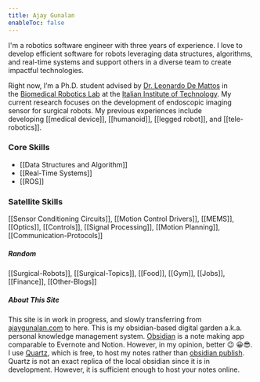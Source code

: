 ```yaml
---
title: Ajay Gunalan
enableToc: false
---
```


I'm a robotics software engineer with three years of experience. I love to develop efficient software for robots leveraging data structures, algorithms, and real-time systems and support others in a diverse team to create impactful technologies. 

Right now, I’m a Ph.D. student advised by [Dr. Leonardo De Mattos](https://www.iit.it/people/leonardo-demattos) in the [Biomedical Robotics Lab](https://advr.iit.it/index.php/research/biomedical-robotics) at the [Italian Institute of Technology](https://iit.it/). My current research focuses on the development of endoscopic imaging sensor for surgical robots. My previous experiences include developing [[medical device]], [[humanoid]], [[legged robot]], and [[tele-robotics]].

### Core Skills
- [[Data Structures and Algorithm]]
- [[Real-Time Systems]]
- [[ROS]]

### Satellite Skills
[[Sensor Conditioning Circuits]], [[Motion Control Drivers]], [[MEMS]], [[Optics]], [[Controls]], [[Signal Processing]], [[Motion Planning]], [[Communication-Protocols]]

##### Random 
[[Surgical-Robots]], [[Surgical-Topics]], [[Food]], [[Gym]], [[Jobs]], [[Finance]], [[Other-Blogs]]

##### About This Site
This site is in work in progress, and slowly transferring from [ajaygunalan.com](https://ajaygunalan.com/) to here. This is my obsidian-based digital garden a.k.a. personal knowledge management system.  [Obsidian](https://obsidian.md/) is a note making app comparable to Evernote and Notion. However, in my opinion, better  😉 😀😎. I use [Quartz](https://github.com/jackyzha0/quartz), which is free, to host my notes rather than [obsidian publish](https://obsidian.md/publish). Quartz is not an exact replica of the local obsidian since it is in development. However, it is sufficient enough to host your notes online.


